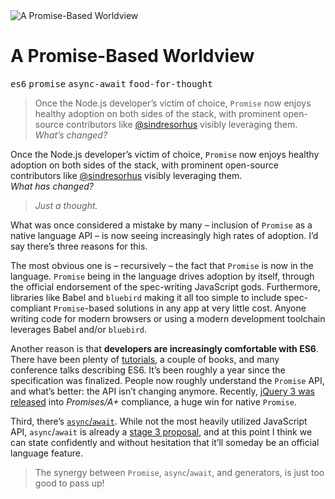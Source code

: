 <div><img src="https://i.imgur.com/lrg9mQr.jpg" alt="A Promise-Based Worldview"></div>

<h1>A Promise-Based Worldview</h1>

<p><kbd>es6</kbd> <kbd>promise</kbd> <kbd>async-await</kbd> <kbd>food-for-thought</kbd></p>

<blockquote><p>Once the Node.js developer&#x2019;s victim of choice, <code>Promise</code> now enjoys healthy adoption on both sides of the stack, with prominent open-source contributors like <a href="https://github.com/sindresorhus" target="_blank">@sindresorhus</a> visibly leveraging them.<br>
<em>What&#x2019;s changed?</em></p>
</blockquote>

<div><p>Once the Node.js developer&#x2019;s victim of choice, <code class="md-code md-code-inline">Promise</code> now enjoys healthy adoption on both sides of the stack, with prominent open-source contributors like <a href="https://github.com/sindresorhus" target="_blank">@sindresorhus</a> visibly leveraging them.<br> <em>What has changed?</em></p></div>

<div></div>

<div><blockquote> <p><em>Just a thought.</em></p> </blockquote> <p>What was once considered a mistake by many &#x2013; inclusion of <code class="md-code md-code-inline">Promise</code> as a native language API &#x2013; is now seeing increasingly high rates of adoption. I&#x2019;d say there&#x2019;s three reasons for this.</p></div>

<div><p>The most obvious one is &#x2013; recursively &#x2013; the fact that <code class="md-code md-code-inline">Promise</code> is now in the language. <code class="md-code md-code-inline">Promise</code> being in the language drives adoption by itself, through the official endorsement of the spec-writing JavaScript gods. Furthermore, libraries like Babel and <code class="md-code md-code-inline">bluebird</code> making it all too simple to include spec-compliant <code class="md-code md-code-inline">Promise</code>-based solutions in any app at very little cost. Anyone writing code for modern browsers or using a modern development toolchain leverages Babel and/or <code class="md-code md-code-inline">bluebird</code>.</p> <p>Another reason is that <strong>developers are increasingly comfortable with ES6</strong>. There have been plenty of <a href="https://ponyfoo.com/articles/es6" aria-label="ES6 Overview in 350 Bullet Points on Pony Foo">tutorials</a>, a couple of books, and many conference talks describing ES6. It&#x2019;s been roughly a year since the specification was finalized. People now roughly understand the <code class="md-code md-code-inline">Promise</code> API, and what&#x2019;s better: the API isn&#x2019;t changing anymore. Recently, <a href="https://blog.jquery.com/2016/06/09/jquery-3-0-final-released/" target="_blank" aria-label="jQuery 3.0 Final Released!">jQuery 3 was released</a> into <em>Promises/A+</em> compliance, a huge win for native <code class="md-code md-code-inline">Promise</code>.</p> <p>Third, there&#x2019;s <a href="https://ponyfoo.com/articles/understanding-javascript-async-await" aria-label="Understanding JavaScript&#x2019;s async await on Pony Foo"><code class="md-code md-code-inline">async</code>/<code class="md-code md-code-inline">await</code></a>. While not the most heavily utilized JavaScript API, <code class="md-code md-code-inline">async</code>/<code class="md-code md-code-inline">await</code> is already a <a href="https://github.com/tc39/ecmascript-asyncawait" target="_blank" aria-label="tc39/ecmascript-asyncawait on GitHub">stage 3 proposal</a>, and at this point I think we can state confidently and without hesitation that it&#x2019;ll someday be an official language feature.</p> <blockquote> <p>The synergy between <code class="md-code md-code-inline">Promise</code>, <code class="md-code md-code-inline">async</code>/<code class="md-code md-code-inline">await</code>, and generators, is just too good to pass up!</p> </blockquote></div>
